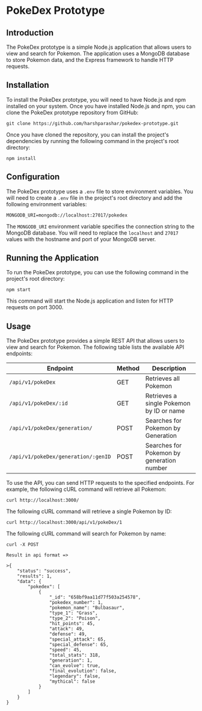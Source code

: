  # PokeDex Prototype

## Introduction
The PokeDex prototype is a simple Node.js application that allows users to view and search for Pokemon. The application uses a MongoDB database to store Pokemon data, and the Express framework to handle HTTP requests.

## Installation

To install the PokeDex prototype, you will need to have Node.js and npm installed on your system. Once you have installed Node.js and npm, you can clone the PokeDex prototype repository from GitHub:

```
git clone https://github.com/harshparashar/pokedex-prototype.git
```

Once you have cloned the repository, you can install the project's dependencies by running the following command in the project's root directory:

```
npm install
```

## Configuration

The PokeDex prototype uses a `.env` file to store environment variables. You will need to create a `.env` file in the project's root directory and add the following environment variables:

```
MONGODB_URI=mongodb://localhost:27017/pokedex
```

The `MONGODB_URI` environment variable specifies the connection string to the MongoDB database. You will need to replace the `localhost` and `27017` values with the hostname and port of your MongoDB server.

## Running the Application

To run the PokeDex prototype, you can use the following command in the project's root directory:

```
npm start
```

This command will start the Node.js application and listen for HTTP requests on port 3000.

## Usage

The PokeDex prototype provides a simple REST API that allows users to view and search for Pokemon. The following table lists the available API endpoints:

| Endpoint | Method | Description |
|---|---|---|
| `/api/v1/pokeDex` | GET | Retrieves all Pokemon |
| `/api/v1/pokeDex/:id` | GET | Retrieves a single Pokemon by ID or name |
| `/api/v1/pokeDex/generation/` | POST | Searches for Pokemon by Generation |
| `/api/v1/pokeDex/generation/:genID` | POST | Searches for Pokemon by generation number |

To use the API, you can send HTTP requests to the specified endpoints. For example, the following cURL command will retrieve all Pokemon:

```
curl http://localhost:3000/
```

The following cURL command will retrieve a single Pokemon by ID:

```
curl http://localhost:3000/api/v1/pokeDex/1
```

The following cURL command will search for Pokemon by name:

```
curl -X POST

Result in api format =>

>{
    "status": "success",
    "results": 1,
    "data": {
        "pokedex": [
            {
                "_id": "658bf9aa11d77f503a254578",
                "pokedex_number": 1,
                "pokemon_name": "Bulbasaur",
                "type_1": "Grass",
                "type_2": "Poison",
                "hit_points": 45,
                "attack": 49,
                "defense": 49,
                "special_attack": 65,
                "special_defense": 65,
                "speed": 45,
                "total_stats": 318,
                "generation": 1,
                "can_evolve": true,
                "final_evolution": false,
                "legendary": false,
                "mythical": false
            }
        ]
    }
}
